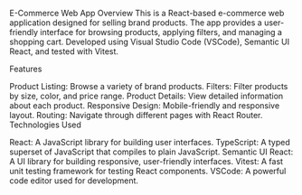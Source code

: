 E-Commerce Web App
Overview
This is a React-based e-commerce web application designed for selling brand products. The app provides a user-friendly interface for browsing products, applying filters, and managing a shopping cart. Developed using Visual Studio Code (VSCode), Semantic UI React, and tested with Vitest.

Features

Product Listing: Browse a variety of brand products.
Filters: Filter products by size, color, and price range.
Product Details: View detailed information about each product.
Responsive Design: Mobile-friendly and responsive layout.
Routing: Navigate through different pages with React Router.
Technologies Used

React: A JavaScript library for building user interfaces.
TypeScript: A typed superset of JavaScript that compiles to plain JavaScript.
Semantic UI React: A UI library for building responsive, user-friendly interfaces.
Vitest: A fast unit testing framework for testing React components.
VSCode: A powerful code editor used for development.
